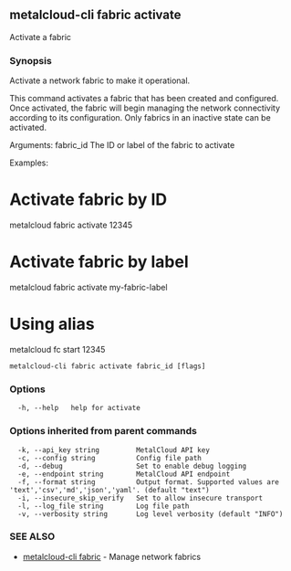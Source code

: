 ## metalcloud-cli fabric activate

Activate a fabric

### Synopsis

Activate a network fabric to make it operational.

This command activates a fabric that has been created and configured. Once activated,
the fabric will begin managing the network connectivity according to its configuration.
Only fabrics in an inactive state can be activated.

Arguments:
  fabric_id    The ID or label of the fabric to activate

Examples:
  # Activate fabric by ID
  metalcloud fabric activate 12345
  
  # Activate fabric by label
  metalcloud fabric activate my-fabric-label
  
  # Using alias
  metalcloud fc start 12345

```
metalcloud-cli fabric activate fabric_id [flags]
```

### Options

```
  -h, --help   help for activate
```

### Options inherited from parent commands

```
  -k, --api_key string         MetalCloud API key
  -c, --config string          Config file path
  -d, --debug                  Set to enable debug logging
  -e, --endpoint string        MetalCloud API endpoint
  -f, --format string          Output format. Supported values are 'text','csv','md','json','yaml'. (default "text")
  -i, --insecure_skip_verify   Set to allow insecure transport
  -l, --log_file string        Log file path
  -v, --verbosity string       Log level verbosity (default "INFO")
```

### SEE ALSO

* [metalcloud-cli fabric](metalcloud-cli_fabric.md)	 - Manage network fabrics

